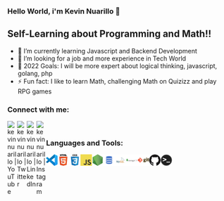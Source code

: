 ### Hello World, i'm Kevin Nuarillo 👋

## Self-Learning about Programming and Math!!

- 🌱 I’m currently learning Javascript and Backend Development
- 👯 I’m looking for a job and more experience in Tech World
- 🥅 2022 Goals: I will be more expert about logical thinking, javascript, golang, php
- ⚡ Fun fact: I like to learn Math, challenging Math on Quizizz and play RPG games

### Connect with me:

[<img align="left" alt="kevinnuarillo | YouTube" width="22px" src="https://cdn.jsdelivr.net/npm/simple-icons@v3/icons/youtube.svg" />](https://youtube.com/channel/UCvYqyEebBbqeQzJE7xMvllQ)
[<img align="left" alt="kevinnuarillo | Twitter" width="22px" src="https://cdn.jsdelivr.net/npm/simple-icons@v3/icons/twitter.svg" />](https://twitter.com/kevinnuarillo?s=09)
[<img align="left" alt="kevinnuarillo | LinkedIn" width="22px" src="https://cdn.jsdelivr.net/npm/simple-icons@v3/icons/linkedin.svg" />](https://www.linkedin.com/in/muhammad-kevin-nuarillo-b4805a21b)
[<img align="left" alt="kevinnuarillo | Instagram" width="22px" src="https://cdn.jsdelivr.net/npm/simple-icons@v3/icons/instagram.svg" />](https://www.instagram.com/invites/contact/?i=g4yy3x012n2&utm_content=3iiik0)

<br />

### Languages and Tools:

[<img align="left" alt="Visual Studio Code" width="26px" src="https://raw.githubusercontent.com/github/explore/80688e429a7d4ef2fca1e82350fe8e3517d3494d/topics/visual-studio-code/visual-studio-code.png" />]()
[<img align="left" alt="HTML5" width="26px" src="https://raw.githubusercontent.com/github/explore/80688e429a7d4ef2fca1e82350fe8e3517d3494d/topics/html/html.png" />]()
[<img align="left" alt="CSS3" width="26px" src="https://raw.githubusercontent.com/github/explore/80688e429a7d4ef2fca1e82350fe8e3517d3494d/topics/css/css.png" />]()
[<img align="left" alt="JavaScript" width="26px" src="https://raw.githubusercontent.com/github/explore/80688e429a7d4ef2fca1e82350fe8e3517d3494d/topics/javascript/javascript.png" />]()
[<img align="left" alt="Node.js" width="26px" src="https://raw.githubusercontent.com/github/explore/80688e429a7d4ef2fca1e82350fe8e3517d3494d/topics/nodejs/nodejs.png" />]()
[<img align="left" alt="SQL" width="26px" src="https://raw.githubusercontent.com/github/explore/80688e429a7d4ef2fca1e82350fe8e3517d3494d/topics/sql/sql.png" />]()
[<img align="left" alt="MySQL" width="26px" src="https://raw.githubusercontent.com/github/explore/80688e429a7d4ef2fca1e82350fe8e3517d3494d/topics/mysql/mysql.png" />]()
[<img align="left" alt="MongoDB" width="26px" src="https://raw.githubusercontent.com/github/explore/80688e429a7d4ef2fca1e82350fe8e3517d3494d/topics/mongodb/mongodb.png" />]()
[<img align="left" alt="Git" width="26px" src="https://raw.githubusercontent.com/github/explore/80688e429a7d4ef2fca1e82350fe8e3517d3494d/topics/git/git.png" />]()
[<img align="left" alt="GitHub" width="26px" src="https://raw.githubusercontent.com/github/explore/78df643247d429f6cc873026c0622819ad797942/topics/github/github.png" />]()
[<img align="left" alt="Terminal" width="26px" src="https://raw.githubusercontent.com/github/explore/80688e429a7d4ef2fca1e82350fe8e3517d3494d/topics/terminal/terminal.png" />]()
